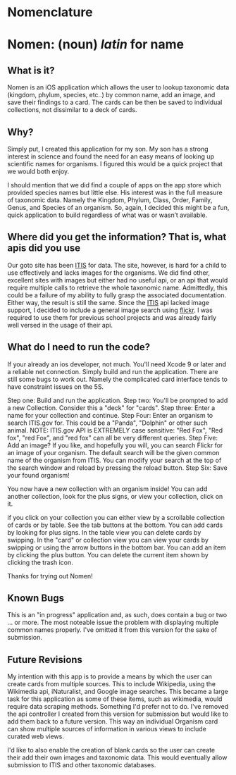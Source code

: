 # Nomenclature

<h1> Nomen: (noun) <i>latin</i> for name </h1>

<h2>What is it?</h2>
<p>Nomen is an iOS application which allows the user to lookup taxonomic data (kingdom, phylum, species, etc..) by common name, add an image, and save their findings to a card. The cards can be then be saved to individual collections, not dissimilar to a deck of cards.

<h2>Why?</h2>
<p>Simply put, I created this application for my son. My son has a strong interest in science and found the need for an easy means of looking up scientific names for organisms. I figured this would be a quick project that we would both enjoy.<p>I should mention that we did find a couple of apps on the app store which provided species names but little else. His interest was in the full measure of taxonomic data. Namely the Kingdom, Phylum, Class, Order, Family, Genus, and Species of an organism. So, again, I decided this might be a fun, quick application to build regardless of what was or wasn’t available.

<h2>Where did you get the information? That is, what apis did you use</h2>
<p>Our goto site has been <a href="https://www.itis.gov">ITIS</a> for data. The site, however, is hard for a child to use effectively and lacks images for the organisms. We did find other, excellent sites with images but either had no useful api, or an api that would require multiple calls to retrieve the whole taxonomic name. Admittedly, this could be a failure of my ability to fully grasp the associated documentation. Either way, the result is still the same. Since the <a href="https://www.itis.gov">ITIS</a> api lacked image support, I decided to include a general image search using <a href="https://www.flickr.com">flickr</a>. I was required to use them for previous school projects and was already fairly well versed in the usage of their api.

<h2>What do I need to run the code?</h2>
<p>If your already an ios developer, not much. You'll need Xcode 9 or later and a reliable net connection. Simply build and run the application. There are still some bugs to work out. Namely the complicated card interface tends to have constraint issues on the 5S.
  
  Step one: Build and run the application.
  Step two: You'll be prompted to add a new Collection. Consider this a "deck" for "cards".
  Step three: Enter a name for your collection and continue.
  Step Four: Enter an organism to search ITIS.gov for. This could be a "Panda", "Dolphin" or other such animal.
    NOTE: ITIS.gov API is EXTREMELY case sensitive: "Red Fox", "Red fox", "red Fox", and "red fox" can all be very different     queries.
  Step Five: Add an image? If you like, and hopefully you will, you can search Flickr for an image of your organism. The default search will be the given common name of the organism from ITIS. You can modify your search at the top of the search window and reload by pressing the reload button.
  Step Six: Save your found organism!
 
 You now have a new collection with an organism inside! You can add another collection, look for the plus signs, or view your collection, click on it. 
 
 if you click on your collection you can either view by a scrollable collection of cards or by table. See the tab buttons at the bottom. You can add cards by looking for plus signs. In the table view you can delete cards by swipping. In the "card" or collection view you can view your cards by swipping or using the arrow buttons in the bottom bar. You can add an item by clicking the plus button. You can delete the current item shown by clicking the trash icon.
 
 Thanks for trying out Nomen!

<h2>Known Bugs</h2>
<p>This is an "in progress" application and, as such, does contain a bug or two ... or more. The most noteable issue the problem with displaying multiple common names properly. I've omitted it from this version for the sake of submission. 
  
<h2>Future Revisions</h2>
My intention with this app is to provide a means by which the user can create cards from multiple sources. This to include Wikipedia, using the Wikimedia api, iNaturalist, and Google image searches. This became a large task for this application as some of these items, such as wikimedia, would require data scraping methods. Something I'd prefer not to do. I've removed the api controller I created from this version for submission but would like to add them back to a future version. This way an individual Organism card can show multiple sources of information in various views to include curated web views.

I'd like to also enable the creation of blank cards so the user can create their add their own images and taxonomic data. This would eventually allow submission to ITIS and other taxonomic databases.

